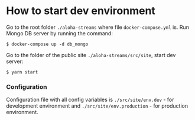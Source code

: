 # How to start dev environment

Go to the root folder `./aloha-streams` where file `docker-compose.yml` is.
Run Mongo DB server by running the command:

```
$ docker-compose up -d db_mongo
```

Go to the folder of the public site `./aloha-streams/src/site`, start dev server:
```
$ yarn start
```

### Configuration

Configuration file with all config variables is `./src/site/env.dev` - for development environment and `./src/site/env.production` - for production environment.

